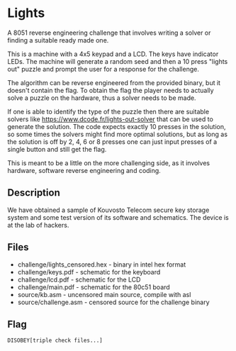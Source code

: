 # Lights

A 8051 reverse engineering challenge that involves writing a solver or finding a suitable ready made one.

This is a machine with a 4x5 keypad and a LCD. The keys have indicator LEDs. The machine will generate a random seed and then a 10 press "lights out" puzzle and prompt the user for a response for the challenge.

The algorithm can be reverse engineered from the provided binary, but it doesn't contain the flag. To obtain the flag the player needs to actually solve a puzzle on the hardware, thus a solver needs to be made.

If one is able to identify the type of the puzzle then there are suitable solvers like https://www.dcode.fr/lights-out-solver that can be used to generate the solution. The code expects exactly 10 presses in the solution, so some times the solvers might find more optimal solutions, but as long as the solution is off by 2, 4, 6 or 8 presses one can just input presses of a single button and still get the flag.

This is meant to be a little on the more challenging side, as it involves hardware, software reverse engineering and coding.


## Description

We have obtained a sample of Kouvosto Telecom secure key storage system and some test version of its software and schematics. The device is at the lab of hackers.


## Files

* challenge/lights_censored.hex - binary in intel hex format
* challenge/keys.pdf - schematic for the keyboard
* challenge/lcd.pdf - schematic for the LCD
* challenge/main.pdf - schematic for the 80c51 board
* source/kb.asm - uncensored main source, compile with asl
* source/challenge.asm - censored source for the challenge binary

## Flag

`DISOBEY[triple check files...]`
